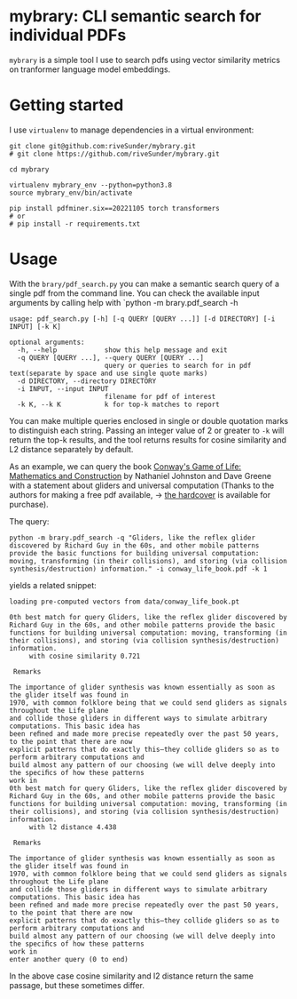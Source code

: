 # mybrary: CLI semantic search for individual PDFs

`mybrary` is a simple tool I use to search pdfs using vector similarity metrics on tranformer language model embeddings. 

# Getting started

I use `virtualenv` to manage dependencies in a virtual environment:

```
git clone git@github.com:riveSunder/mybrary.git
# git clone https://github.com/riveSunder/mybrary.git

cd mybrary

virtualenv mybrary_env --python=python3.8
source mybrary_env/bin/activate

pip install pdfminer.six==20221105 torch transformers
# or 
# pip install -r requirements.txt
```

# Usage

With the `brary/pdf_search.py` you can make a semantic search query of a single pdf from the command line. You can check the available input arguments by calling help with `python -m brary.pdf_search -h


```
usage: pdf_search.py [-h] [-q QUERY [QUERY ...]] [-d DIRECTORY] [-i INPUT] [-k K]

optional arguments:
  -h, --help            show this help message and exit
  -q QUERY [QUERY ...], --query QUERY [QUERY ...]
                        query or queries to search for in pdf text(separate by space and use single quote marks)
  -d DIRECTORY, --directory DIRECTORY
  -i INPUT, --input INPUT
                        filename for pdf of interest
  -k K, --k K           k for top-k matches to report
```

You can make multiple queries enclosed in single or double quotation marks to distinguish each string. Passing an integer value of 2 or greater to `-k` will return the top-k results, and the tool returns results for cosine similarity and L2 distance separately by default.


As an example, we can query the book [Conway's Game of Life: Mathematics and Construction](https://conwaylife.com/book/) by Nathaniel Johnston and Dave Greene with a statement about gliders and universal computation (Thanks to the authors for making a free pdf available, -> [the hardcover](https://www.lulu.com/shop/dave-greene-and-nathaniel-johnston/conways-game-of-life/hardcover/product-ev72jn.html) is available for purchase). 

The query:

```
python -m brary.pdf_search -q "Gliders, like the reflex glider discovered by Richard Guy in the 60s, and other mobile patterns provide the basic functions for building universal computation: moving, transforming (in their collisions), and storing (via collision synthesis/destruction) information." -i conway_life_book.pdf -k 1
```

yields a related snippet:

``` 
loading pre-computed vectors from data/conway_life_book.pt

0th best match for query Gliders, like the reflex glider discovered by Richard Guy in the 60s, and other mobile patterns provide the basic functions for building universal computation: moving, transforming (in their collisions), and storing (via collision synthesis/destruction) information.
	 with cosine similarity 0.721

 Remarks

The importance of glider synthesis was known essentially as soon as the glider itself was found in
1970, with common folklore being that we could send gliders as signals throughout the Life plane
and collide those gliders in different ways to simulate arbitrary computations. This basic idea has
been reﬁned and made more precise repeatedly over the past 50 years, to the point that there are now
explicit patterns that do exactly this—they collide gliders so as to perform arbitrary computations and
build almost any pattern of our choosing (we will delve deeply into the speciﬁcs of how these patterns
work in
0th best match for query Gliders, like the reflex glider discovered by Richard Guy in the 60s, and other mobile patterns provide the basic functions for building universal computation: moving, transforming (in their collisions), and storing (via collision synthesis/destruction) information.
	 with l2 distance 4.438

 Remarks

The importance of glider synthesis was known essentially as soon as the glider itself was found in
1970, with common folklore being that we could send gliders as signals throughout the Life plane
and collide those gliders in different ways to simulate arbitrary computations. This basic idea has
been reﬁned and made more precise repeatedly over the past 50 years, to the point that there are now
explicit patterns that do exactly this—they collide gliders so as to perform arbitrary computations and
build almost any pattern of our choosing (we will delve deeply into the speciﬁcs of how these patterns
work in
enter another query (0 to end)

```

In the above case cosine similarity and l2 distance return the same passage, but these sometimes differ. 
